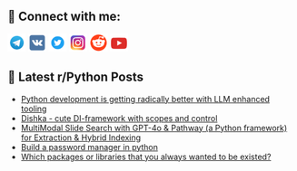 ## 🔎 Connect with me:
[<img src="https://github.com/bullbesh/bullbesh/blob/main/images/Telegram.png" width="32" height="32" />](https://t.me/bullbesh)
[<img src="https://github.com/bullbesh/bullbesh/blob/main/images/VK.png" width="32" height="32" />](https://vk.com/bullbesh)
[<img src="https://github.com/bullbesh/bullbesh/blob/main/images/Twitter.png" width="32" height="32" />](https://twitter.com/bullbesh1)
[<img src="https://github.com/bullbesh/bullbesh/blob/main/images/Instagram.png" width="32" height="32" />](https://www.instagram.com/bullbesh)
[<img src="https://github.com/bullbesh/bullbesh/blob/main/images/Reddit.png" width="32" height="32" />](https://www.reddit.com/user/bullbesh)
[<img src="https://github.com/bullbesh/bullbesh/blob/main/images/YouTube.png" width="32" height="32" />](https://www.youtube.com/channel/UCtfjRs6uzgq5mfm8S06WTcg)

## 📕 Latest r/Python Posts
<!-- BLOG-POST-LIST:START -->
- [Python development is getting radically better with LLM enhanced tooling](https://www.reddit.com/r/Python/comments/1e09jzo/python_development_is_getting_radically_better/)
- [Dishka - cute DI-framework with scopes and control](https://www.reddit.com/r/Python/comments/1e02ay9/dishka_cute_diframework_with_scopes_and_control/)
- [MultiModal Slide Search with GPT-4o &amp; Pathway &lpar;a Python framework&rpar; for Extraction &amp; Hybrid Indexing](https://www.reddit.com/r/Python/comments/1e015cp/multimodal_slide_search_with_gpt4o_pathway_a/)
- [Build a password manager in python](https://www.reddit.com/r/Python/comments/1e005sq/build_a_password_manager_in_python/)
- [Which packages or libraries that you always wanted to be existed?](https://www.reddit.com/r/Python/comments/1dzxusz/which_packages_or_libraries_that_you_always/)
<!-- BLOG-POST-LIST:END -->
